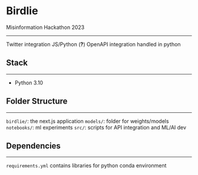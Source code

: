 # Birdlie
Misinformation Hackathon 2023

---

Twitter integration JS/Python (**?**)
OpenAPI integration handled in python

## Stack
---
* Python 3.10

## Folder Structure
---
`birdlie/`: the next.js application
`models/`: folder for weights/models
`notebooks/`: ml experiments
`src/`: scripts for API integration and ML/AI dev


## Dependencies
---
`requirements.yml` contains libraries for python conda environment